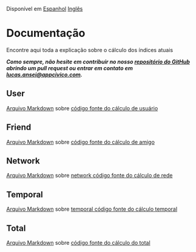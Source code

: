 Disponível em [Espanhol](https://github.com/AppCivico/pegabot-backend/blob/master/documentation/README_ES.md) [Inglês](https://github.com/AppCivico/pegabot-backend/blob/master/documentation/README.md)

# Documentação
Encontre aqui toda a explicação sobre o cálculo dos índices atuais

**_Como sempre, não hesite em contribuir no nosso [repositório do GitHub](https://github.com/AppCivico/pegabot-backend) abrindo um pull request ou entrar em contato em [lucas.ansei@appcivico.com](mailto:lucas.ansei@appcivico.com)._**

## User

[Arquivo Markdown](https://github.com/AppCivico/pegabot-backend/blob/master/documentation/português/User.md) sobre [código fonte do cálculo de usuário](https://github.com/AppCivico/pegabot-backend/blob/master/src/index/user.mjs)

## Friend

[Arquivo Markdown](https://github.com/AppCivico/pegabot-backend/blob/master/documentation/português/Friend.md) sobre [código fonte do cálculo de amigo](https://github.com/AppCivico/pegabot-backend/blob/master/src/index/friends.mjs)

## Network

[Arquivo Markdown](https://github.com/AppCivico/pegabot-backend/blob/master/documentation/português/Network.md) sobre [network código fonte do cálculo de rede](https://github.com/AppCivico/pegabot-backend/blob/master/src/index/network.mjs)

## Temporal

[Arquivo Markdown](https://github.com/AppCivico/pegabot-backend/blob/master/documentation/português/Temporal.md) sobre [temporal código fonte do cálculo temporal](https://github.com/AppCivico/pegabot-backend/blob/master/src/index/temporal.mjs)

## Total

[Arquivo Markdown](https://github.com/AppCivico/pegabot-backend/blob/master/documentation/português/Total.md) sobre [código fonte do cálculo do total](https://github.com/AppCivico/pegabot-backend/blob/master/src/analyze.js)
